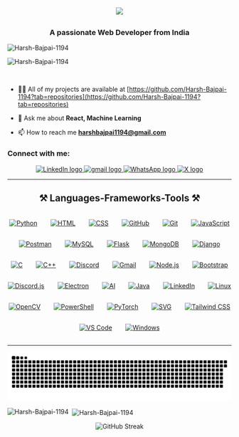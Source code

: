 <!--Hi there and name message-->
<h1 align="center">
    <img src="https://readme-typing-svg.herokuapp.com/?font=Righteous&size=35&center=true&vCenter=true&width=500&height=70&duration=4000&lines=Hi+There!+👋;+I'm+Harsh+Bajpai!;" />
</h1>
<h3 align="center">A passionate Web Developer from India</h3>

<!--Profile views count-->
<p align="left"> 
  <img src="https://komarev.com/ghpvc/?username=Harsh-Bajpai-1194&label=Profile%20Views&color=green&style=for-the-badge" alt="Harsh-Bajpai-1194" /> 
</p>

<!--Profile Highlights-->
<img src="https://trophygh.kolioaris.xyz/?username=Harsh-Bajpai-1194&theme=radical&&no-frame=true&column=10" alt="Harsh-Bajpai-1194" />

<p align="left"> 
  <a href="https://twitter.com/" target="blank">
    <img src="https://img.shields.io/twitter/follow/?logo=twitter&style=for-the-badge" alt="" />
  </a> 
</p>

- 👨‍💻 All of my projects are available at [https://github.com/Harsh-Bajpai-1194?tab=repositories](https://github.com/Harsh-Bajpai-1194?tab=repositories)

- 💬 Ask me about **React, Machine Learning**

- 📫 How to reach me **harshbajpai1194@gmail.com**

<h3 align="left">Connect with me:</h3>
<p align="left">
</p>

<!--Social Accounts to Connect-->
<div align="center">
  <a href="https://www.linkedin.com/in/harsh-bajpai1194" target="_blank">
    <img src="https://img.shields.io/static/v1?message=LinkedIn&logo=linkedin&label=&color=0A66C2&logoColor=white&labelColor=&style=for-the-badge" height="40" alt="LinkedIn logo" />
  </a>
  <a href="https://mail.google.com/mail/?view=cm&fs=1&to=harshbajpai1194@gmail.com&su=Subject&body=MessageBody" target="_blank">
    <img src="https://img.shields.io/static/v1?message=Gmail&logo=gmail&label=&color=D14836&logoColor=white&labelColor=&style=for-the-badge" height="40" alt="gmail logo" />
  </a>
  <a href="https://wa.me/+918081605775" target="_blank">
    <img src="https://img.shields.io/static/v1?message=WhatsApp&logo=whatsapp&label=&color=25D366&logoColor=white&labelColor=&style=for-the-badge" height="40" alt="WhatsApp logo" />
  </a>
  <a href="https://x.com/Harshbajpai1194" target="_blank">
    <img src="https://img.shields.io/static/v1?message=X&logo=x&label=&color=1DA1F2&logoColor=white&labelColor=&style=for-the-badge" height="40" alt="X logo" />
  </a>
</div>
<hr/>
 
 <!--Languages and Skills-->
<h2 align="center">⚒️ Languages-Frameworks-Tools ⚒️</h2>
<br/>
<div align="center" style="display: flex; flex-wrap: wrap; justify-content: center; gap: 30px;">
    <a href="https://www.python.org/" target="_blank" rel="noreferrer">
        <img src="https://skillicons.dev/icons?i=python" alt="Python" width="60" height="60"/>
    </a>
    <a href="https://developer.mozilla.org/en-US/docs/Web/HTML" target="_blank" rel="noreferrer">
        <img src="https://skillicons.dev/icons?i=html" alt="HTML" width="60" height="60"/>
    </a>
    <a href="https://developer.mozilla.org/en-US/docs/Web/CSS" target="_blank" rel="noreferrer">
        <img src="https://skillicons.dev/icons?i=css" alt="CSS" width="60" height="60"/>
    </a>
    <a href="https://github.com/" target="_blank" rel="noreferrer">
        <img src="https://skillicons.dev/icons?i=github" alt="GitHub" width="60" height="60"/>
    </a>
    <a href="https://git-scm.com/" target="_blank" rel="noreferrer">
        <img src="https://skillicons.dev/icons?i=git" alt="Git" width="60" height="60"/>
    </a>
    <a href="https://www.javascript.com/" target="_blank" rel="noreferrer">
        <img src="https://skillicons.dev/icons?i=javascript" alt="JavaScript" width="60" height="60"/>
    </a>
    <a href="https://www.postman.com/" target="_blank" rel="noreferrer">
        <img src="https://skillicons.dev/icons?i=postman" alt="Postman" width="60" height="60"/>
    </a>
    <a href="https://www.mysql.com/" target="_blank" rel="noreferrer">
        <img src="https://skillicons.dev/icons?i=mysql" alt="MySQL" width="60" height="60"/>
    </a>
    <a href="https://flask.palletsprojects.com/" target="_blank" rel="noreferrer">
        <img src="https://skillicons.dev/icons?i=flask" alt="Flask" width="60" height="60"/>
    </a>
    <a href="https://www.mongodb.com/" target="_blank" rel="noreferrer">
        <img src="https://skillicons.dev/icons?i=mongodb" alt="MongoDB" width="60" height="60"/>
    </a>
    <a href="https://www.djangoproject.com/" target="_blank" rel="noreferrer">
        <img src="https://skillicons.dev/icons?i=django" alt="Django" width="60" height="60"/>
    </a>
    <a href="https://www.cprogramming.com/" target="_blank" rel="noreferrer">
    <img src="https://skillicons.dev/icons?i=c" alt="C" width="60" height="60"/>
</a>
<a href="https://isocpp.org/" target="_blank" rel="noreferrer">
    <img src="https://skillicons.dev/icons?i=cpp" alt="C++" width="60" height="60"/>
</a>
<a href="https://discord.com/" target="_blank" rel="noreferrer">
    <img src="https://skillicons.dev/icons?i=discord" alt="Discord" width="60" height="60"/>
</a>
<a href="https://mail.google.com/" target="_blank" rel="noreferrer">
    <img src="https://skillicons.dev/icons?i=gmail" alt="Gmail" width="60" height="60"/>
</a>
<a href="https://nodejs.org/" target="_blank" rel="noreferrer">
    <img src="https://skillicons.dev/icons?i=nodejs" alt="Node.js" width="60" height="60"/>
</a>
<a href="https://getbootstrap.com/" target="_blank" rel="noreferrer">
    <img src="https://skillicons.dev/icons?i=bootstrap" alt="Bootstrap" width="60" height="60"/>
</a>
<a href="https://discord.js.org/" target="_blank" rel="noreferrer">
    <img src="https://skillicons.dev/icons?i=discordjs" alt="Discord.js" width="60" height="60"/>
</a>
<a href="https://www.electronjs.org/" target="_blank" rel="noreferrer">
    <img src="https://skillicons.dev/icons?i=electron" alt="Electron" width="60" height="60"/>
</a>
<a href="https://openai.com/" target="_blank" rel="noreferrer">
    <img src="https://skillicons.dev/icons?i=ai" alt="AI" width="60" height="60"/>
</a>
<a href="https://www.java.com/" target="_blank" rel="noreferrer">
    <img src="https://skillicons.dev/icons?i=java" alt="Java" width="60" height="60"/>
</a>
<a href="https://www.linkedin.com/" target="_blank" rel="noreferrer">
    <img src="https://skillicons.dev/icons?i=linkedin" alt="LinkedIn" width="60" height="60"/>
</a>
<a href="https://www.linux.org/" target="_blank" rel="noreferrer">
    <img src="https://skillicons.dev/icons?i=linux" alt="Linux" width="60" height="60"/>
</a>
<a href="https://opencv.org/" target="_blank" rel="noreferrer">
    <img src="https://skillicons.dev/icons?i=opencv" alt="OpenCV" width="60" height="60"/>
</a>
<a href="https://learn.microsoft.com/en-us/powershell/" target="_blank" rel="noreferrer">
    <img src="https://skillicons.dev/icons?i=powershell" alt="PowerShell" width="60" height="60"/>
</a>
<a href="https://pytorch.org/" target="_blank" rel="noreferrer">
    <img src="https://skillicons.dev/icons?i=pytorch" alt="PyTorch" width="60" height="60"/>
</a>
<a href="https://www.w3.org/Graphics/SVG/" target="_blank" rel="noreferrer">
    <img src="https://skillicons.dev/icons?i=svg" alt="SVG" width="60" height="60"/>
</a>
<a href="https://tailwindcss.com/" target="_blank" rel="noreferrer">
    <img src="https://skillicons.dev/icons?i=tailwind" alt="Tailwind CSS" width="60" height="60"/>
</a>
<a href="https://code.visualstudio.com/" target="_blank" rel="noreferrer">
    <img src="https://skillicons.dev/icons?i=vscode" alt="VS Code" width="60" height="60"/>
</a>
<a href="https://www.microsoft.com/windows" target="_blank" rel="noreferrer">
    <img src="https://skillicons.dev/icons?i=windows" alt="Windows" width="60" height="60"/>
</a>

</div>
<br/>
<hr/>    
</div>

![snake gif](https://github.com/Sayan520/Sayan520/blob/output/github-contribution-grid-snake.svg)
<p>
  <img align="left" src="https://github-readme-stats.vercel.app/api/top-langs?username=Harsh-Bajpai-1194&show_icons=true&locale=en&layout=compact" alt="Harsh-Bajpai-1194" />
</p>

<p>&nbsp;
  <img align="center" src="https://github-readme-stats.vercel.app/api?username=Harsh-Bajpai-1194&show_icons=true&locale=en" alt="Harsh-Bajpai-1194" />
</p>

<!-- GitHub Streak -->
<p align="center">
  <img src="https://github-readme-streak-stats.herokuapp.com/?user=Harsh-Bajpai-1194&theme=cyber-streakglow&date_format=M%20j%5B%2C%20Y%5D" alt="GitHub Streak" />
</p>
